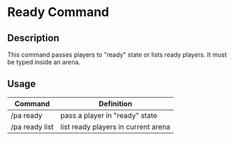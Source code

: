# Ready Command

## Description

This command passes players to "ready" state or lists ready players. It must be typed inside an arena.

## Usage

Command |  Definition
------------- | -------------
/pa ready | pass a player in "ready" state
/pa ready list | list ready players in current arena